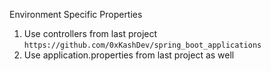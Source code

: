 Environment Specific Properties

1. Use controllers from last project `https://github.com/0xKashDev/spring_boot_applications`
2. Use application.properties from last project as well